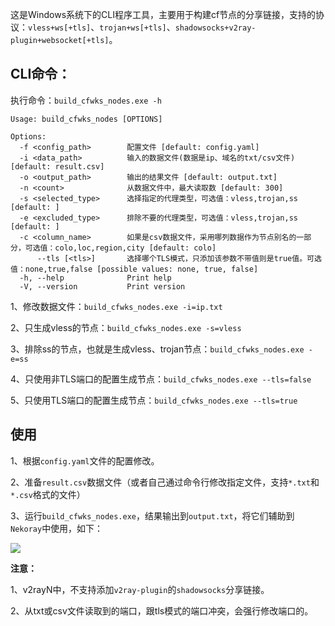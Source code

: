 这是Windows系统下的CLI程序工具，主要用于构建cf节点的分享链接，支持的协议：`vless+ws[+tls]`、`trojan+ws[+tls]`、`shadowsocks+v2ray-plugin+websocket[+tls]`。

## CLI命令：

执行命令：`build_cfwks_nodes.exe -h`


```
Usage: build_cfwks_nodes [OPTIONS]

Options:
  -f <config_path>        配置文件 [default: config.yaml]
  -i <data_path>          输入的数据文件(数据是ip、域名的txt/csv文件) [default: result.csv]
  -o <output_path>        输出的结果文件 [default: output.txt]
  -n <count>              从数据文件中，最大读取数 [default: 300]
  -s <selected_type>      选择指定的代理类型，可选值：vless,trojan,ss [default: ]
  -e <excluded_type>      排除不要的代理类型，可选值：vless,trojan,ss [default: ]
  -c <column_name>        如果是csv数据文件，采用哪列数据作为节点别名的一部分，可选值：colo,loc,region,city [default: colo]
      --tls [<tls>]       选择哪个TLS模式，只添加该参数不带值则是true值。可选值：none,true,false [possible values: none, true, false]
  -h, --help              Print help
  -V, --version           Print version
```

1、修改数据文件：`build_cfwks_nodes.exe -i=ip.txt`

2、只生成vless的节点：`build_cfwks_nodes.exe -s=vless`

3、排除ss的节点，也就是生成vless、trojan节点：`build_cfwks_nodes.exe -e=ss`

4、只使用非TLS端口的配置生成节点：`build_cfwks_nodes.exe --tls=false`

5、只使用TLS端口的配置生成节点：`build_cfwks_nodes.exe --tls=true`

## 使用

1、根据`config.yaml`文件的配置修改。

2、准备`result.csv`数据文件（或者自己通过命令行修改指定文件，支持`*.txt`和`*.csv`格式的文件）

3、运行`build_cfwks_nodes.exe`，结果输出到`output.txt`，将它们辅助到`Nekoray`中使用，如下：

<img src="images\图1.png" />

**注意：**

1、v2rayN中，不支持添加`v2ray-plugin`的`shadowsocks`分享链接。

2、从txt或csv文件读取到的端口，跟tls模式的端口冲突，会强行修改端口的。

